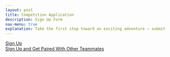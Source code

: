 ```yaml
---
layout: post
title: Competition Application
description: Sign Up Form
nav-menu: true
explanation: Take the first step toward an exciting adventure – submit your team application today to join the Innovation OnBoard competition.
---
```


<div class="row">
    <div class="6u 12u$(small)">
        <a href="{{ '/competition-application.html' | prepend: site.baseurl | prepend: site.url }}" target="_blank" class="button fit">Sign Up</a>
    </div>
    <div class="6u 12u$(small)">
        <a href="{{ '/competition-application-request-pairing.html' | prepend: site.baseurl | prepend: site.url }}" target="_blank" class="button fit">Sign Up and Get Paired With Other Teammates</a>
    </div>
</div>
